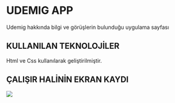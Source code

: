 <h1> UDEMIG APP </h1>

Udemig hakkında bilgi ve görüşlerin bulunduğu uygulama sayfası

<h2> KULLANILAN TEKNOLOJİLER </h2>

Html ve Css kullanılarak geliştirilmiştir.

<h2> ÇALIŞIR HALİNİN EKRAN KAYDI </h2>

![](app.gif)


